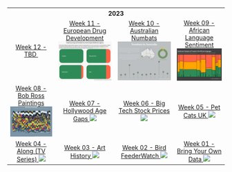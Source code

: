 <table>
<thread>
<th colspan="4">2023</th>
<tr>
<td align="center">
  <a href="">
  Week 12 - TBD
  </a>
<img src=""> 
</td>
  
<td align="center">
  <a href="https://github.com/hdailey/TidyTuesday/tree/main/2023/2023-03-14_EUDrugDevelopment">
  Week 11 - European Drug Development
  </a>
<img src="https://github.com/hdailey/TidyTuesday/blob/main/2023/2023-03-14_EUDrugDevelopment/2023-03-15_TT.png"> 
</td>
  
<td align="center">
  <a href="https://github.com/hdailey/TidyTuesday/tree/main/2023/2023-03-07_NumbatsAU">
  Week 10 - Australian Numbats
  </a>
<img src="https://github.com/hdailey/TidyTuesday/blob/main/2023/2023-03-07_NumbatsAU/2023-03-07_TT.png"> 
</td>

<td align="center">
  <a href="https://github.com/hdailey/TidyTuesday/tree/main/2023/2023-02-28_AfricanLanguageSentiment">
  Week 09 - African Language Sentiment 
  </a>
<img src="https://github.com/hdailey/TidyTuesday/blob/main/2023/2023-02-28_AfricanLanguageSentiment/2023-02-28_TT.png"> 
</td>
</tr>
 
<tr>
<td align="center">
  <a href="https://github.com/hdailey/TidyTuesday/tree/main/2023/2023-02-21_BobRoss">
  Week 08 - Bob Ross Paintings
  </a>
<img src="https://github.com/hdailey/TidyTuesday/blob/main/2023/2023-02-21_BobRoss/2023-02-21_TT.png"> 
  </td>
  
<td align="center">
  <a href="https://github.com/hdailey/TidyTuesday/tree/main/2023/2023-02-14_HollywoodAgeGaps">
  Week 07 - Hollywood Age Gaps
  </a>
<img src="https://user-images.githubusercontent.com/91282117/218871188-d7b4407e-923f-4161-b95d-2ebe7f6e8d16.png"> 
  </td>
  
<td align="center">
  <a href="https://github.com/hdailey/TidyTuesday/tree/main/2023/2023-02-07_BigTechStockPrice">
  Week 06 - Big Tech Stock Prices
  </a>
<img src="https://user-images.githubusercontent.com/91282117/217352323-c537639f-861b-47ba-a11d-35c61aa7559b.png"> 
  </td>
  
<td align="center">
  <a href="https://github.com/hdailey/TidyTuesday/tree/main/2023/2023-01-31_CatsUK">
  Week 05 - Pet Cats UK
  </a>
<img src="https://user-images.githubusercontent.com/91282117/215854441-9a6c4269-bf75-4c9e-9da0-afd65266c3a7.png"> 
  </td>

</tr>
<tr>
<td align="center">
  <a href="https://github.com/hdailey/TidyTuesday/tree/main/2023/2023-01-24_Alone">
     Week 04 - Along (TV Series)
  </a>
<img src="https://user-images.githubusercontent.com/91282117/214370615-6b6e6b79-07cd-4665-a24d-9bbe47dd13a8.png"> 
  </td>
  
<td align="center">
  <a href="https://github.com/hdailey/TidyTuesday/tree/main/2023/2023-01-17_Artists">
  Week 03 - Art History
  </a>
<img src="https://user-images.githubusercontent.com/91282117/213287513-98dfdc16-44a6-408e-ab12-8916bb56382c.png"> 
  </td>
  
<td align="center">
    <a href="https://github.com/hdailey/TidyTuesday/tree/main/2023/2023-01-10_BirdFeederWatch">
  Week 02 - Bird FeederWatch
        </a>
<img src="https://user-images.githubusercontent.com/91282117/212170837-1657688f-c6be-4671-b359-2df36af75f96.png"> 
  </td>
  
<td align="center">
   <a href="https://github.com/hdailey/TidyTuesday/tree/main/2023/2023-01-03_BringYourOwn">
  Week 01 - Bring Your Own Data
  </a>
<img src="https://user-images.githubusercontent.com/91282117/211414698-75f3151a-3534-493c-9d27-76257cd6e7c2.png"> 
  </td>
</tr>

</thread>
 </table>
